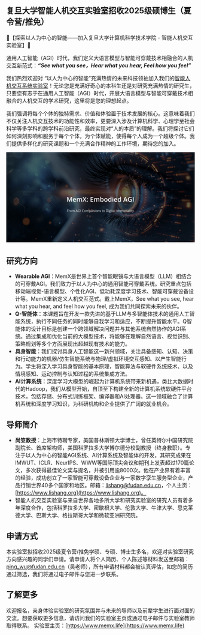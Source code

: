## 复旦大学智能人机交互实验室招收2025级硕博生（夏令营/推免）

🌟【探索以人为中心的智能——加入复旦大学计算机科学技术学院 - 智能人机交互实验室】🌟

通用人工智能（AGI）时代，我们定义大语言模型与智能可穿戴技术相融合的人机交互新范式：***“See what you see，Hear what you hear, Feel how you feel”***

我们热烈欢迎对 “以人为中心的智能”充满热情的未来科技领袖加入我们的[智能人机交互系统实验室](https://memx.life)！无论您是充满好奇心的本科生还是对研究充满热情的研究生，只要您有志于在通用人工智能（AGI）时代，开展大语言模型与智能可穿戴技术相融合的人机交互的学术研究，这里将是您的理想起点。

我们强调将每个个体的独特需求、价值和体验置于技术发展的核心。这意味着我们不仅关注人机交互技术的功能性和效率，更要深入涉及计算机科学、心理学至社会科学等多学科的跨学科前沿研究，最终实现对“人的本质”的理解。我们将探讨它们如何深刻影响和服务于每个个体，为个体赋能，使得每个人成为一个超级个体。我们提供多样化的研究课题和一个充满合作精神的工作环境，期待您的加入。

![1716268932754](images/复旦大学-智能人机交互-尚笠老师/1716268932754.png)

## **研究方向**

- **Wearable AGI**：MemX是世界上首个智能眼镜与大语言模型（LLM）相结合的可穿戴AGI。我们致力于以人为中心的通用智能可穿戴系统。研究重点包括移动端视觉-语言模型、个性化AGI、低功耗深度学习技术、智能可穿戴设备设计等。MemX重新定义人机交互范式。戴上MemX，See what you see, hear what you hear, and feel how you feel, 成为我们共同探索未来的伙伴。
- **Q-智能体**：本课题旨在开发一款先进的基于LLM与多智能体技术的通用人工智能系统，执行不同任务的同时能够自我学习和适应，不断提升智能水平。Q智能体的设计目标是创建一个跨领域解决问题并与其他系统自然协作的AGI系统。通过集成和优化当前的大模型技术，将能够在理解自然语言、视觉识别、策略规划等多个方面展现出超越现有技术的能力。
- **具身智能**：我们探讨具身人工智能这一新兴领域，关注具备感知、认知、决策和行动能力的机器/仿生智能系统与物理/虚拟环境交互感知、以产生智能行为。学生将深入学习具身智能的基本原理，智能算法与软硬件系统技术、以及情境感知、运动控制与认知过程的系统集成方法。
- **AI计算系统**：深度学习大模型的崛起为计算机系统带来新机遇，类比大数据时代的Hadoop，我们从模型开始，自顶至下构建全新的计算机系统软硬件平台技术，包括存储、分布式训练框架、编译器和AI处理器。这一领域融合了计算机系统和深度学习知识，为科研机构和企业提供了广阔的就业机会。

## **导师简介**

- **尚笠教授**：上海市特聘专家，美国普林斯顿大学博士，曾任英特尔中国研究院副院长、首席架构师，美国科罗拉多大学博尔德分校副教授（终身教职）。专注于以人为中心的智能AGI系统、AI计算系统及智能体的开发，其研究成果在IMWUT、ICLR、NeurIPS、WWW等国际顶尖会议和期刊上发表超过170篇论文，多次获得最佳论文奖与提名，并被引用逾8000次。他在产业界有着丰富的经验，成功创立了一家智能可穿戴设备企业与一家数字孪生服务型企业，产品行销世界40多个国家和地区。邮箱：[lishang@fudan.edu.cn](mailto:lishang@fudan.edu.cn)，个人主页：[https://www.lishang.org](https://www.lishang.org)。
- 智能人机交互实验室与来自世界各地多所大学和研究实验室的研究人员有着多年深度合作，包括科罗拉多大学、密歇根大学、伦敦大学、牛津大学、思克莱德大学、巴斯大学、格拉斯哥大学和微软亚洲研究院。

## **申请方式**

本实验室拟招收2025级夏令营/推免学硕、专硕、博士生多名，欢迎对实验室研究方向感兴趣的同学们申请。请申请人将个人简历、个人陈述等材料发送至邮箱：ping_wu@fudan.edu.cn（吴老师），所有申请材料都会被认真评估，如您的简历通过筛选，我们将通过电子邮件与您进一步联系。

## **了解更多**

欢迎报名，亲身体验实验室的研究氛围并与未来的导师以及前辈学生进行面对面的交流。想要获取更多信息，请访问我们的实验室主页或通过电子邮件与实验室教师取得联系。
实验室主页：[https://www.memx.life](https://www.memx.life)
